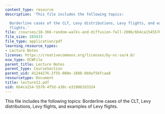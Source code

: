```yaml
---
content_type: resource
description: 'This file includes the following topics:

  Borderline cases of the CLT, Levy distributions, Levy flights, and examples of Levy
  flights.'
file: /courses/18-366-random-walks-and-diffusion-fall-2006/6b4ca15455704f5da30ce31906163324_lecture12.pdf
file_size: 203433
file_type: application/pdf
learning_resource_types:
- Lecture Notes
license: https://creativecommons.org/licenses/by-nc-sa/4.0/
ocw_type: OCWFile
parent_title: Lecture Notes
parent_type: CourseSection
parent_uid: 41244276-2f55-080e-1888-0b9af56fcaa8
resourcetype: Document
title: lecture12.pdf
uid: 6b4ca154-5570-4f5d-a30c-e31906163324
---
```

This file includes the following topics:
Borderline cases of the CLT, Levy distributions, Levy flights, and examples of Levy flights.